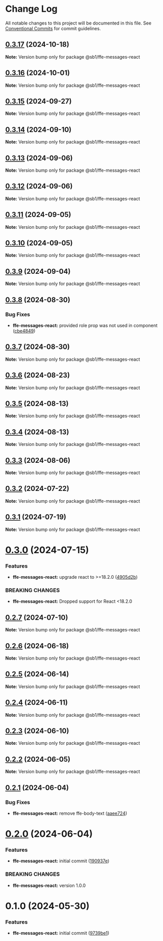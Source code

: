 # Change Log

All notable changes to this project will be documented in this file.
See [Conventional Commits](https://conventionalcommits.org) for commit guidelines.

## [0.3.17](https://github.com/SpareBank1/designsystem/compare/@sb1/ffe-messages-react@0.3.16...@sb1/ffe-messages-react@0.3.17) (2024-10-18)

**Note:** Version bump only for package @sb1/ffe-messages-react





## [0.3.16](https://github.com/SpareBank1/designsystem/compare/@sb1/ffe-messages-react@0.3.15...@sb1/ffe-messages-react@0.3.16) (2024-10-01)

**Note:** Version bump only for package @sb1/ffe-messages-react





## [0.3.15](https://github.com/SpareBank1/designsystem/compare/@sb1/ffe-messages-react@0.3.14...@sb1/ffe-messages-react@0.3.15) (2024-09-27)

**Note:** Version bump only for package @sb1/ffe-messages-react





## [0.3.14](https://github.com/SpareBank1/designsystem/compare/@sb1/ffe-messages-react@0.3.13...@sb1/ffe-messages-react@0.3.14) (2024-09-10)

**Note:** Version bump only for package @sb1/ffe-messages-react





## [0.3.13](https://github.com/SpareBank1/designsystem/compare/@sb1/ffe-messages-react@0.3.12...@sb1/ffe-messages-react@0.3.13) (2024-09-06)

**Note:** Version bump only for package @sb1/ffe-messages-react





## [0.3.12](https://github.com/SpareBank1/designsystem/compare/@sb1/ffe-messages-react@0.3.11...@sb1/ffe-messages-react@0.3.12) (2024-09-06)

**Note:** Version bump only for package @sb1/ffe-messages-react





## [0.3.11](https://github.com/SpareBank1/designsystem/compare/@sb1/ffe-messages-react@0.3.10...@sb1/ffe-messages-react@0.3.11) (2024-09-05)

**Note:** Version bump only for package @sb1/ffe-messages-react





## [0.3.10](https://github.com/SpareBank1/designsystem/compare/@sb1/ffe-messages-react@0.3.9...@sb1/ffe-messages-react@0.3.10) (2024-09-05)

**Note:** Version bump only for package @sb1/ffe-messages-react





## [0.3.9](https://github.com/SpareBank1/designsystem/compare/@sb1/ffe-messages-react@0.3.8...@sb1/ffe-messages-react@0.3.9) (2024-09-04)

**Note:** Version bump only for package @sb1/ffe-messages-react





## [0.3.8](https://github.com/SpareBank1/designsystem/compare/@sb1/ffe-messages-react@0.3.7...@sb1/ffe-messages-react@0.3.8) (2024-08-30)


### Bug Fixes

* **ffe-messages-react:** provided role prop was not used in component ([cbe4849](https://github.com/SpareBank1/designsystem/commit/cbe48497159323ccab1f976fae0c1793a8b792c7))





## [0.3.7](https://github.com/SpareBank1/designsystem/compare/@sb1/ffe-messages-react@0.3.6...@sb1/ffe-messages-react@0.3.7) (2024-08-30)

**Note:** Version bump only for package @sb1/ffe-messages-react





## [0.3.6](https://github.com/SpareBank1/designsystem/compare/@sb1/ffe-messages-react@0.3.5...@sb1/ffe-messages-react@0.3.6) (2024-08-23)

**Note:** Version bump only for package @sb1/ffe-messages-react





## [0.3.5](https://github.com/SpareBank1/designsystem/compare/@sb1/ffe-messages-react@0.3.4...@sb1/ffe-messages-react@0.3.5) (2024-08-13)

**Note:** Version bump only for package @sb1/ffe-messages-react





## [0.3.4](https://github.com/SpareBank1/designsystem/compare/@sb1/ffe-messages-react@0.3.3...@sb1/ffe-messages-react@0.3.4) (2024-08-13)

**Note:** Version bump only for package @sb1/ffe-messages-react





## [0.3.3](https://github.com/SpareBank1/designsystem/compare/@sb1/ffe-messages-react@0.3.2...@sb1/ffe-messages-react@0.3.3) (2024-08-06)

**Note:** Version bump only for package @sb1/ffe-messages-react





## [0.3.2](https://github.com/SpareBank1/designsystem/compare/@sb1/ffe-messages-react@0.3.1...@sb1/ffe-messages-react@0.3.2) (2024-07-22)

**Note:** Version bump only for package @sb1/ffe-messages-react





## [0.3.1](https://github.com/SpareBank1/designsystem/compare/@sb1/ffe-messages-react@0.3.0...@sb1/ffe-messages-react@0.3.1) (2024-07-19)

**Note:** Version bump only for package @sb1/ffe-messages-react





# [0.3.0](https://github.com/SpareBank1/designsystem/compare/@sb1/ffe-messages-react@0.2.7...@sb1/ffe-messages-react@0.3.0) (2024-07-15)


### Features

* **ffe-messages-react:** upgrade react to >=18.2.0 ([4905d2b](https://github.com/SpareBank1/designsystem/commit/4905d2bacdfe099def10bf1dd325b257c279713a))


### BREAKING CHANGES

* **ffe-messages-react:** Dropped support for React <18.2.0





## [0.2.7](https://github.com/SpareBank1/designsystem/compare/@sb1/ffe-messages-react@0.2.6...@sb1/ffe-messages-react@0.2.7) (2024-07-10)

**Note:** Version bump only for package @sb1/ffe-messages-react





## [0.2.6](https://github.com/SpareBank1/designsystem/compare/@sb1/ffe-messages-react@0.2.5...@sb1/ffe-messages-react@0.2.6) (2024-06-18)

**Note:** Version bump only for package @sb1/ffe-messages-react





## [0.2.5](https://github.com/SpareBank1/designsystem/compare/@sb1/ffe-messages-react@0.2.4...@sb1/ffe-messages-react@0.2.5) (2024-06-14)

**Note:** Version bump only for package @sb1/ffe-messages-react





## [0.2.4](https://github.com/SpareBank1/designsystem/compare/@sb1/ffe-messages-react@0.2.3...@sb1/ffe-messages-react@0.2.4) (2024-06-11)

**Note:** Version bump only for package @sb1/ffe-messages-react





## [0.2.3](https://github.com/SpareBank1/designsystem/compare/@sb1/ffe-messages-react@0.2.2...@sb1/ffe-messages-react@0.2.3) (2024-06-10)

**Note:** Version bump only for package @sb1/ffe-messages-react





## [0.2.2](https://github.com/SpareBank1/designsystem/compare/@sb1/ffe-messages-react@0.2.1...@sb1/ffe-messages-react@0.2.2) (2024-06-05)

**Note:** Version bump only for package @sb1/ffe-messages-react





## [0.2.1](https://github.com/SpareBank1/designsystem/compare/@sb1/ffe-messages-react@0.2.0...@sb1/ffe-messages-react@0.2.1) (2024-06-04)

### Bug Fixes

-   **ffe-messages-react:** remove ffe-body-text ([aaee724](https://github.com/SpareBank1/designsystem/commit/aaee724dc1c740111fdf8a3ee538d17675aec449))

# [0.2.0](https://github.com/SpareBank1/designsystem/compare/@sb1/ffe-messages-react@0.1.0...@sb1/ffe-messages-react@0.2.0) (2024-06-04)

### Features

-   **ffe-messages-react:** initial commit ([190937e](https://github.com/SpareBank1/designsystem/commit/190937ec2115daccf5c7f29ed3e786d4bf51d86f))

### BREAKING CHANGES

-   **ffe-messages-react:** version 1.0.0

# 0.1.0 (2024-05-30)

### Features

-   **ffe-messages-react:** initial commit ([9739be1](https://github.com/SpareBank1/designsystem/commit/9739be11520dc93e8fbb4e18ac346f411b1d2213))
